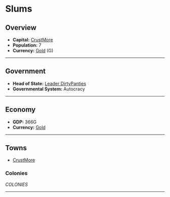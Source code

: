 # Slums

## Overview

- **Capital:** [CrustMore](CrustMore)
- **Population:** 7
- **Currency:** [Gold](Gold) (G)

---

## Government

- **Head of State:** [Leader DirtyPanties](DirtyPanties)
- **Governmental System:** Autocracy

---

## Economy

- **GDP:** 366G
- **Currency:** [Gold](Gold)

---

## Towns

- [CrustMore](CrustMore)

### Colonies

$COLONIES$

---